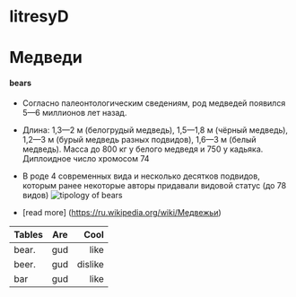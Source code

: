 # litresyD

#   Медведи 
#### bears

- Согласно палеонтологическим сведениям, род медведей появился 5—6 миллионов лет назад.
- Длина: 1,3—2 м (белогрудый медведь), 1,5—1,8 м (чёрный медведь), 1,2—3 м (бурый медведь разных подвидов), 1,6—3 м (белый медведь). Масса до 800 кг у белого медведя и 750 у кадьяка. Диплоидное число хромосом 74
- В роде 4 современных вида и несколько десятков подвидов, которым ранее некоторые авторы придавали видовой статус (до 78 видов)
 ![tipology of bears](http://data.cyclowiki.org/images/a/ad/Ursidae_1.jpg)
 
- [read more] (https://ru.wikipedia.org/wiki/Медвежьи)

| Tables| Are| Cool  |
| ---   |:--:|  ----:|
| bear. | gud|  like |
| beer. | gud|dislike|
| bar   | gud|   like|
